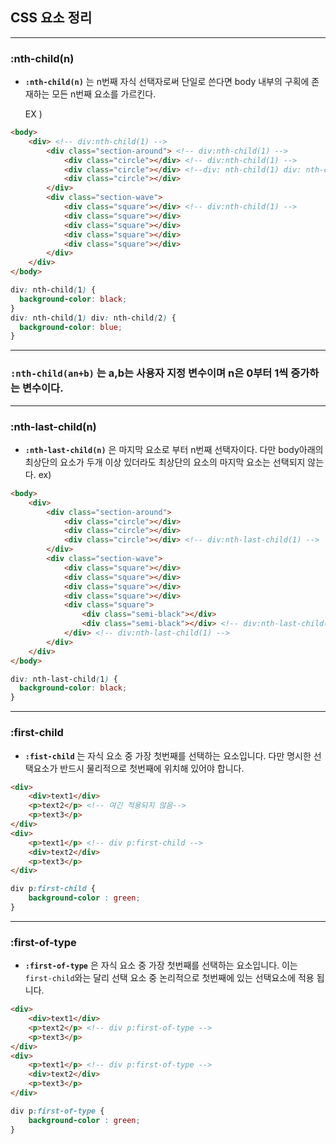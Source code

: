 ## CSS 요소 정리
---
### :nth-child(n)

- **`:nth-child(n)`** 는 n번째 자식 선택자로써 단일로 쓴다면 body 내부의 구획에 존재하는 모든 n번째 요소를 가르킨다.  

  EX )
```html
<body>
    <div> <!-- div:nth-child(1) -->
        <div class="section-around"> <!-- div:nth-child(1) -->
            <div class="circle"></div> <!-- div:nth-child(1) -->
            <div class="circle"></div> <!--div: nth-child(1) div: nth-child(2) -->
            <div class="circle"></div>
        </div>
        <div class="section-wave">
            <div class="square"></div> <!-- div:nth-child(1) -->
            <div class="square"></div>
            <div class="square"></div>
            <div class="square"></div>
            <div class="square"></div>
        </div>
    </div>
</body>
```


```css
div: nth-child(1) {
  background-color: black;
}
div: nth-child(1) div: nth-child(2) {
  background-color: blue;
}
```

---
### **`:nth-child(an+b)`** 는 a,b는 사용자 지정 변수이며 n은 0부터 1씩 증가하는 변수이다.  



---
### :nth-last-child(n)

- **`:nth-last-child(n)`** 은 마지막 요소로 부터 n번째 선택자이다. 다만 body아래의 최상단의 요소가 두개 이상 있더라도 최상단의 요소의 마지막 요소는 선택되지 않는다.
  ex)
```html
<body>
    <div> 
        <div class="section-around"> 
            <div class="circle"></div> 
            <div class="circle"></div> 
            <div class="circle"></div> <!-- div:nth-last-child(1) -->
        </div>
        <div class="section-wave">
            <div class="square"></div> 
            <div class="square"></div>
            <div class="square"></div>
            <div class="square"></div>
            <div class="square">
                <div class="semi-black"></div>
                <div class="semi-black"></div> <!-- div:nth-last-child(1) -->
            </div> <!-- div:nth-last-child(1) -->
        </div>
    </div>
</body>
```
```css
div: nth-last-child(1) {
  background-color: black;
}
```

---
### :first-child

- **`:fist-child`** 는 자식 요소 중 가장 첫번째를 선택하는 요소입니다. 다만 명시한 선택요소가 반드시 물리적으로 첫번째에 위치해 있어야 합니다.

```html
<div> 
    <div>text1</div> 
    <p>text2</p> <!-- 여긴 적용되지 않음-->
    <p>text3</p> 
</div>
<div> 
    <p>text1</p> <!-- div p:first-child -->
    <div>text2</div> 
    <p>text3</p> 
</div>

```

```css
div p:first-child {
    background-color : green;
}
```

---
### :first-of-type

- **`:first-of-type`** 은 자식 요소 중 가장 첫번째를 선택하는 요소입니다. 이는 `first-child`와는 달리 선택 요소 중 논리적으로 첫번째에 있는 선택요소에 적용 됩니다.

```html
<div> 
    <div>text1</div> 
    <p>text2</p> <!-- div p:first-of-type -->
    <p>text3</p> 
</div>
<div> 
    <p>text1</p> <!-- div p:first-of-type -->
    <div>text2</div> 
    <p>text3</p> 
</div>

```

```css
div p:first-of-type {
    background-color : green;
}
```
